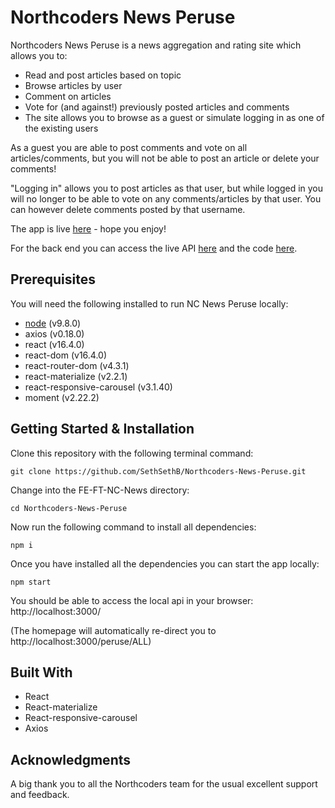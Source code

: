 # Northcoders News Peruse

Northcoders News Peruse is a news aggregation and rating site which allows you to:

- Read and post articles based on topic
- Browse articles by user
- Comment on articles
- Vote for (and against!) previously posted articles and comments
- The site allows you to browse as a guest or simulate logging in as one of the existing users

As a guest you are able to post comments and vote on all articles/comments, but you will not be able to post an article or delete your comments!

"Logging in" allows you to post articles as that user, but while logged in you will no longer to be able to vote on any comments/articles by that user. You can however delete comments posted by that username.

The app is live [here](https://seth-nc-news-peruse.herokuapp.com) - hope you enjoy!

For the back end you can access the live API [here](https://seth-northcoders-news.herokuapp.com/api/) and the code [here](https://github.com/SethSethB/Northcoders-News-Peruse-Backend).

## Prerequisites

You will need the following installed to run NC News Peruse locally:

- [node](https://nodejs.org/en/) (v9.8.0)
- axios (v0.18.0)
- react (v16.4.0)
- react-dom (v16.4.0)
- react-router-dom (v4.3.1)
- react-materialize (v2.2.1)
- react-responsive-carousel (v3.1.40)
- moment (v2.22.2)

## Getting Started & Installation

Clone this repository with the following terminal command:

```
git clone https://github.com/SethSethB/Northcoders-News-Peruse.git
```

Change into the FE-FT-NC-News directory:

```
cd Northcoders-News-Peruse
```

Now run the following command to install all dependencies:

```
npm i
```

Once you have installed all the dependencies you can start the app locally:

```
npm start
```

You should be able to access the local api in your browser:
http://localhost:3000/

(The homepage will automatically re-direct you to http://localhost:3000/peruse/ALL)

## Built With

- React
- React-materialize
- React-responsive-carousel
- Axios

## Acknowledgments

A big thank you to all the Northcoders team for the usual excellent support and feedback.
